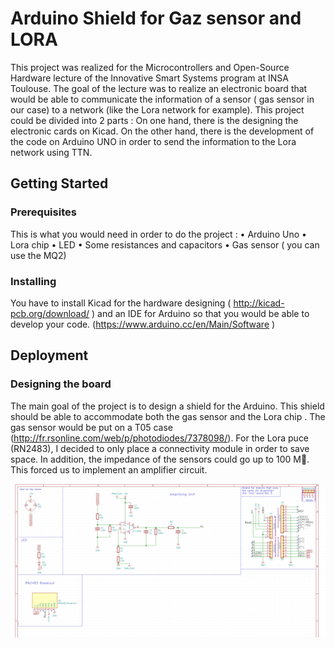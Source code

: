# Arduino Shield for Gaz sensor and LORA
This project was realized for the Microcontrollers and Open-Source Hardware lecture of the Innovative Smart Systems program at INSA Toulouse. The goal of the lecture was to realize an electronic  board that would be able to communicate the information of a sensor ( gas sensor in our case) to a network (like the Lora network for example). 
	This project could be divided into 2 parts : On one hand, there  is the designing the electronic cards on Kicad. On the other hand, there is the development of the code on Arduino UNO in order to send the information to the Lora network using TTN.
## Getting Started
### Prerequisites
This is what you would need in order to do the project :
•	Arduino Uno
•	Lora chip
•	LED
•	Some resistances  and capacitors
•	Gas sensor ( you can use the MQ2)

### Installing
You have to install Kicad for the hardware designing ( http://kicad-pcb.org/download/ ) and an IDE for Arduino so that you would be able to develop your code. (https://www.arduino.cc/en/Main/Software )

## Deployment
### Designing the board
The main goal of the project is to design a shield for the Arduino. This shield should be able to accommodate both the gas sensor and the Lora chip . The gas sensor would be put on a T05 case (http://fr.rsonline.com/web/p/photodiodes/7378098/). For the Lora puce (RN2483), I decided to only place a connectivity module in order to save space.  In addition, the impedance of the sensors could go up to 100 M. This forced us to implement an amplifier circuit. 

![The Schematic](./Pictures/GasSensor_schematic.PNG)

